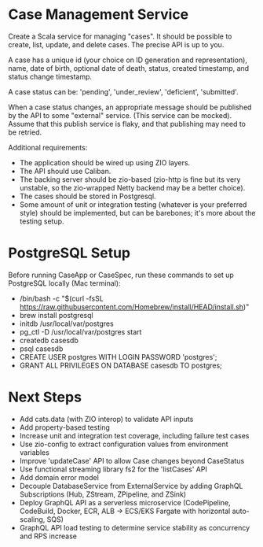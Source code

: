 # Case Management Service

Create a Scala service for managing "cases". It should be possible to create, list, update, and delete cases. The precise API is up to you.

A case has a unique id (your choice on ID generation and representation), name, date of birth, optional date of death, status, created timestamp, and status change timestamp.

A case status can be: 'pending', 'under_review', 'deficient', 'submitted'.

When a case status changes, an appropriate message should be published by the API to some "external" service. (This service can be mocked). Assume that this publish service is flaky, and that publishing may need to be retried.

Additional requirements:

* The application should be wired up using ZIO layers.
* The API should use Caliban.
* The backing server should be zio-based (zio-http is fine but its very unstable, so the zio-wrapped Netty backend may be a better choice).
* The cases should be stored in Postgresql.
* Some amount of unit or integration testing (whatever is your preferred style) should be implemented, but can be barebones; it's more about the testing setup.

# PostgreSQL Setup

Before running CaseApp or CaseSpec, run these commands to set up PostgreSQL locally (Mac terminal):

* /bin/bash -c "$(curl -fsSL https://raw.githubusercontent.com/Homebrew/install/HEAD/install.sh)"
* brew install postgresql
* initdb /usr/local/var/postgres
* pg_ctl -D /usr/local/var/postgres start
* createdb casesdb
* psql casesdb
* CREATE USER postgres WITH LOGIN PASSWORD 'postgres';
* GRANT ALL PRIVILEGES ON DATABASE casesdb TO postgres;

# Next Steps

* Add cats.data (with ZIO interop) to validate API inputs
* Add property-based testing
* Increase unit and integration test coverage, including failure test cases
* Use zio-config to extract configuration values from environment variables
* Improve 'updateCase' API to allow Case changes beyond CaseStatus
* Use functional streaming library fs2 for the 'listCases' API
* Add domain error model
* Decouple DatabaseService from ExternalService by adding GraphQL Subscriptions (Hub, ZStream, ZPipeline, and ZSink)
* Deploy GraphQL API as a serverless microservice (CodePipeline, CodeBuild, Docker, ECR, ALB -> ECS/EKS Fargate with horizontal auto-scaling, SQS)
* GraphQL API load testing to determine service stability as concurrency and RPS increase